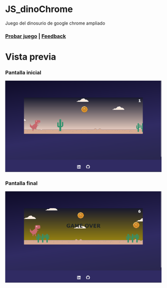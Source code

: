 # JS_dinoChrome
Juego del dinosurio de google chrome ampliado
<div>
  <h3>
    <a href="https://morlabdev.github.io/JS_dinoChrome/" target="_blank">Probar juego</a>
    <span> | </span>
    <a href="https://www.linkedin.com/in/israelmorenolabrador/"  target="_blank">Feedback</a>
  </h3>
</div>

# Vista previa

<h3>Pantalla inicial</h3>
<img src="./assets/img/inicio_dC.png" width="500px"/>

<h3>Pantalla final</h3>
<img src="./assets/img/gameOver_dC.png" width="500px"/>
